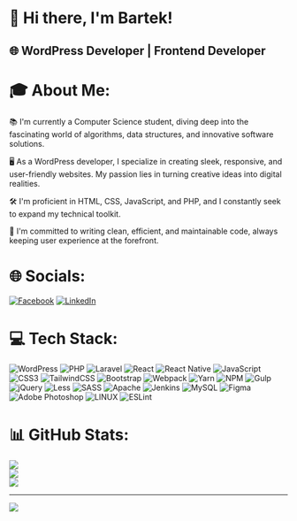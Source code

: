 # 👋 Hi there, I'm Bartek!
## 🌐 WordPress Developer | Frontend Developer

# 🎓 About Me:

📚 I'm currently a Computer Science student, diving deep into the fascinating world of algorithms, data structures, and innovative software solutions.

🖥️ As a WordPress developer, I specialize in creating sleek, responsive, and user-friendly websites. My passion lies in turning creative ideas into digital realities.

🛠️ I'm proficient in HTML, CSS, JavaScript, and PHP, and I constantly seek to expand my technical toolkit.

🌟 I'm committed to writing clean, efficient, and maintainable code, always keeping user experience at the forefront.


# 🌐 Socials:
[![Facebook](https://img.shields.io/badge/Facebook-%231877F2.svg?logo=Facebook&logoColor=white)](https://facebook.com/bartek.wojtasinski) [![LinkedIn](https://img.shields.io/badge/LinkedIn-%230077B5.svg?logo=linkedin&logoColor=white)](https://linkedin.com/in/bart%C5%82omiej-wojtasi%C5%84ski-48a6ba120/) 

# 💻 Tech Stack:
![WordPress](https://img.shields.io/badge/wordpress-%238DD6F9.svg?style=for-the-badge&logo=wordpress&logoColor=white) ![PHP](https://img.shields.io/badge/php-%23777BB4.svg?style=for-the-badge&logo=php&logoColor=white) ![Laravel](https://img.shields.io/badge/laravel-%23FF2D20.svg?style=for-the-badge&logo=laravel&logoColor=white) ![React](https://img.shields.io/badge/react-%2320232a.svg?style=for-the-badge&logo=react&logoColor=%2361DAFB) ![React Native](https://img.shields.io/badge/react_native-%2320232a.svg?style=for-the-badge&logo=react&logoColor=%2361DAFB) ![JavaScript](https://img.shields.io/badge/javascript-%23323330.svg?style=for-the-badge&logo=javascript&logoColor=%23F7DF1E) ![CSS3](https://img.shields.io/badge/css3-%231572B6.svg?style=for-the-badge&logo=css3&logoColor=white) ![TailwindCSS](https://img.shields.io/badge/tailwindcss-%2338B2AC.svg?style=for-the-badge&logo=tailwind-css&logoColor=white) ![Bootstrap](https://img.shields.io/badge/bootstrap-%23563D7C.svg?style=for-the-badge&logo=bootstrap&logoColor=white) ![Webpack](https://img.shields.io/badge/webpack-%238DD6F9.svg?style=for-the-badge&logo=webpack&logoColor=black) ![Yarn](https://img.shields.io/badge/yarn-%232C8EBB.svg?style=for-the-badge&logo=yarn&logoColor=white) ![NPM](https://img.shields.io/badge/NPM-%23000000.svg?style=for-the-badge&logo=npm&logoColor=white) ![Gulp](https://img.shields.io/badge/GULP-%23CF4647.svg?style=for-the-badge&logo=gulp&logoColor=white) ![jQuery](https://img.shields.io/badge/jquery-%230769AD.svg?style=for-the-badge&logo=jquery&logoColor=white) ![Less](https://img.shields.io/badge/less-2B4C80?style=for-the-badge&logo=less&logoColor=white) ![SASS](https://img.shields.io/badge/SASS-hotpink.svg?style=for-the-badge&logo=SASS&logoColor=white) ![Apache](https://img.shields.io/badge/apache-%23D42029.svg?style=for-the-badge&logo=apache&logoColor=white) ![Jenkins](https://img.shields.io/badge/jenkins-%232C5263.svg?style=for-the-badge&logo=jenkins&logoColor=white) ![MySQL](https://img.shields.io/badge/mysql-%2300f.svg?style=for-the-badge&logo=mysql&logoColor=white) ![Figma](https://img.shields.io/badge/figma-%23F24E1E.svg?style=for-the-badge&logo=figma&logoColor=white) ![Adobe Photoshop](https://img.shields.io/badge/adobephotoshop-%2331A8FF.svg?style=for-the-badge&logo=adobephotoshop&logoColor=white) ![LINUX](https://img.shields.io/badge/Linux-FCC624?style=for-the-badge&logo=linux&logoColor=black) ![ESLint](https://img.shields.io/badge/ESLint-4B3263?style=for-the-badge&logo=eslint&logoColor=white)
# 📊 GitHub Stats:
![](https://github-readme-stats.vercel.app/api?username=BartekWojtas&theme=react&hide_border=false&include_all_commits=false&count_private=false)<br/>
![](https://github-readme-streak-stats.herokuapp.com/?user=BartekWojtas&theme=react&hide_border=false)<br/>
![](https://github-readme-stats.vercel.app/api/top-langs/?username=BartekWojtas&theme=react&hide_border=false&include_all_commits=false&count_private=false&layout=compact)

---
[![](https://visitcount.itsvg.in/api?id=BartekWojtas&icon=0&color=0)](https://visitcount.itsvg.in)

<!-- Proudly created with GPRM ( https://gprm.itsvg.in ) -->
